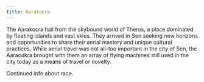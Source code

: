 ```yaml
---
title: Aarakocra
---
```


The Aarakocra hail from the skybound world of Theros, a place dominated by floating islands and vast skies. They arrived in Sen seeking new horizons and opportunities to share their aerial mastery and unique cultural practices. While aerial travel was not all-too important in the city of Sen, the Aaracokra brought with them an array of flying machines still used in the city today as a means of travel or novelty.

<!--more-->

<div class="todo">Continued info about race.</div>